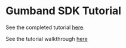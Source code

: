 # Gumband SDK Tutorial #
See the completed tutorial [here](https://github.com/gumbandapp/gumband-sdk-demo).

See the tutorial walkthrough [here]()
